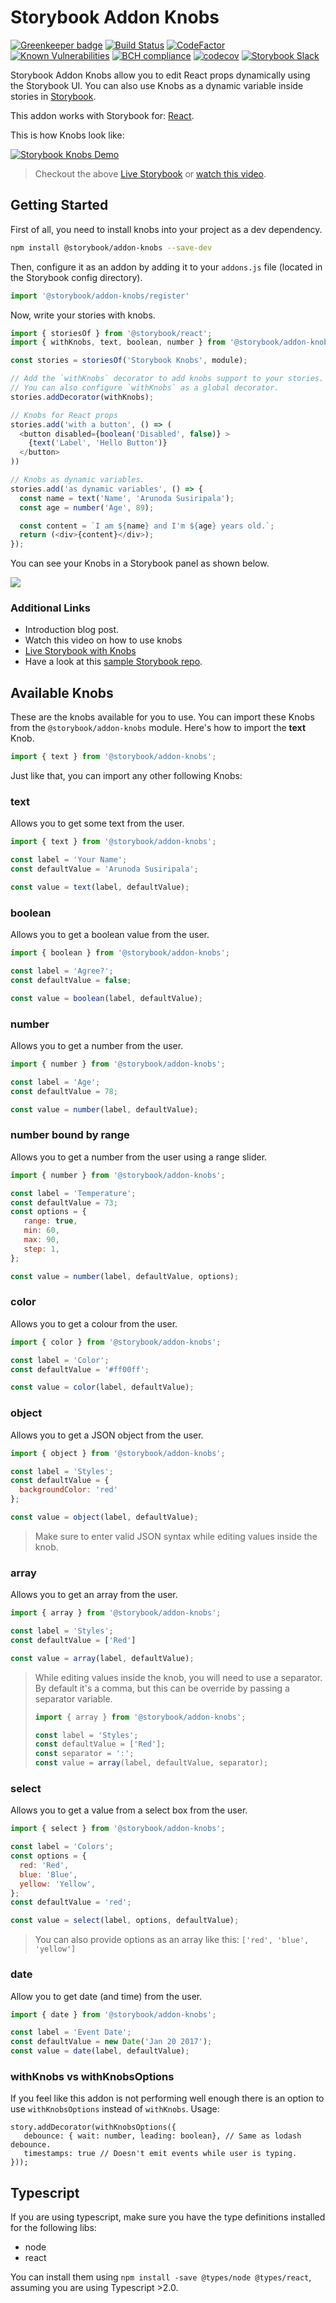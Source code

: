 # Storybook Addon Knobs

[![Greenkeeper badge](https://badges.greenkeeper.io/storybooks/storybook.svg)](https://greenkeeper.io/)
[![Build Status](https://travis-ci.org/storybooks/storybook.svg?branch=master)](https://travis-ci.org/storybooks/storybook)
[![CodeFactor](https://www.codefactor.io/repository/github/storybooks/storybook/badge)](https://www.codefactor.io/repository/github/storybooks/storybook)
[![Known Vulnerabilities](https://snyk.io/test/github/storybooks/storybook/8f36abfd6697e58cd76df3526b52e4b9dc894847/badge.svg)](https://snyk.io/test/github/storybooks/storybook/8f36abfd6697e58cd76df3526b52e4b9dc894847)
[![BCH compliance](https://bettercodehub.com/edge/badge/storybooks/storybook)](https://bettercodehub.com/results/storybooks/storybook) [![codecov](https://codecov.io/gh/storybooks/storybook/branch/master/graph/badge.svg)](https://codecov.io/gh/storybooks/storybook)
[![Storybook Slack](https://storybooks-slackin.herokuapp.com/badge.svg)](https://storybooks-slackin.herokuapp.com/)

Storybook Addon Knobs allow you to edit React props dynamically using the Storybook UI.
You can also use Knobs as a dynamic variable inside stories in [Storybook](https://storybook.js.org).

This addon works with Storybook for:
[React](https://github.com/storybooks/storybook/tree/master/app/react).

This is how Knobs look like:

[![Storybook Knobs Demo](docs/storybook-knobs-example.png)](https://git.io/vXdhZ)

> Checkout the above [Live Storybook](https://git.io/vXdhZ) or [watch this video](https://www.youtube.com/watch?v=kopW6vzs9dg&feature=youtu.be).

## Getting Started

First of all, you need to install knobs into your project as a dev dependency.

```sh
npm install @storybook/addon-knobs --save-dev
```

Then, configure it as an addon by adding it to your `addons.js` file (located in the Storybook config directory).

```js
import '@storybook/addon-knobs/register'
```

Now, write your stories with knobs.

```js
import { storiesOf } from '@storybook/react';
import { withKnobs, text, boolean, number } from '@storybook/addon-knobs';

const stories = storiesOf('Storybook Knobs', module);

// Add the `withKnobs` decorator to add knobs support to your stories.
// You can also configure `withKnobs` as a global decorator.
stories.addDecorator(withKnobs);

// Knobs for React props
stories.add('with a button', () => (
  <button disabled={boolean('Disabled', false)} >
    {text('Label', 'Hello Button')}
  </button>
))

// Knobs as dynamic variables.
stories.add('as dynamic variables', () => {
  const name = text('Name', 'Arunoda Susiripala');
  const age = number('Age', 89);

  const content = `I am ${name} and I'm ${age} years old.`;
  return (<div>{content}</div>);
});
```

You can see your Knobs in a Storybook panel as shown below.

![](docs/demo.png)

### Additional Links

-   Introduction blog post.
-   Watch this video on how to use knobs
-   [Live Storybook with Knobs](https://goo.gl/uX9WLf)
-   Have a look at this [sample Storybook repo](https://github.com/kadira-samples/storybook-knobs-example).

## Available Knobs

These are the knobs available for you to use. You can import these Knobs from the `@storybook/addon-knobs` module.
Here's how to import the **text** Knob.

```js
import { text } from '@storybook/addon-knobs';
```

Just like that, you can import any other following Knobs:

### text

Allows you to get some text from the user.

```js
import { text } from '@storybook/addon-knobs';

const label = 'Your Name';
const defaultValue = 'Arunoda Susiripala';

const value = text(label, defaultValue);
```

### boolean

Allows you to get a boolean value from the user.

```js
import { boolean } from '@storybook/addon-knobs';

const label = 'Agree?';
const defaultValue = false;

const value = boolean(label, defaultValue);
```

### number

Allows you to get a number from the user.

```js
import { number } from '@storybook/addon-knobs';

const label = 'Age';
const defaultValue = 78;

const value = number(label, defaultValue);
```

### number bound by range

Allows you to get a number from the user using a range slider.

```js
import { number } from '@storybook/addon-knobs';

const label = 'Temperature';
const defaultValue = 73;
const options = {
   range: true,
   min: 60,
   max: 90,
   step: 1,
};

const value = number(label, defaultValue, options);
```

### color

Allows you to get a colour from the user.

```js
import { color } from '@storybook/addon-knobs';

const label = 'Color';
const defaultValue = '#ff00ff';

const value = color(label, defaultValue);
```

### object

Allows you to get a JSON object from the user.

```js
import { object } from '@storybook/addon-knobs';

const label = 'Styles';
const defaultValue = {
  backgroundColor: 'red'
};

const value = object(label, defaultValue);
```

> Make sure to enter valid JSON syntax while editing values inside the knob.

### array

Allows you to get an array from the user.

```js
import { array } from '@storybook/addon-knobs';

const label = 'Styles';
const defaultValue = ['Red']

const value = array(label, defaultValue);
```

> While editing values inside the knob, you will need to use a separator.
> By default it's a comma, but this can be override by passing a separator variable.
>
> ```js
> import { array } from '@storybook/addon-knobs';
>
> const label = 'Styles';
> const defaultValue = ['Red'];
> const separator = ':';
> const value = array(label, defaultValue, separator);
> ```

### select

Allows you to get a value from a select box from the user.

```js
import { select } from '@storybook/addon-knobs';

const label = 'Colors';
const options = {
  red: 'Red',
  blue: 'Blue',
  yellow: 'Yellow',
};
const defaultValue = 'red';

const value = select(label, options, defaultValue);
```

> You can also provide options as an array like this: `['red', 'blue', 'yellow']`

### date

Allow you to get date (and time) from the user.

```js
import { date } from '@storybook/addon-knobs';

const label = 'Event Date';
const defaultValue = new Date('Jan 20 2017');
const value = date(label, defaultValue);
```

### withKnobs vs withKnobsOptions

If you feel like this addon is not performing well enough there is an option to use `withKnobsOptions` instead of `withKnobs`.
Usage:
```
story.addDecorator(withKnobsOptions({
   debounce: { wait: number, leading: boolean}, // Same as lodash debounce.
   timestamps: true // Doesn't emit events while user is typing.
}));
```

## Typescript

If you are using typescript, make sure you have the type definitions installed for the following libs:

-   node
-   react

You can install them using `npm install -save @types/node @types/react`, assuming you are using Typescript >2.0.
